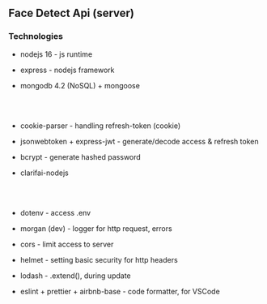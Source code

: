 ## Face Detect Api (server)

### Technologies

- nodejs 16 - js runtime
- express - nodejs framework
- mongodb 4.2 (NoSQL) + mongoose

  <br/><br/>

- cookie-parser - handling refresh-token (cookie)
- jsonwebtoken + express-jwt - generate/decode access & refresh token
- bcrypt - generate hashed password
- clarifai-nodejs

  <br/><br/>

- dotenv - access .env
- morgan (dev) - logger for http request, errors
- cors - limit access to server
- helmet - setting basic security for http headers
- lodash - .extend(), during update
- eslint + prettier + airbnb-base - code formatter, for VSCode
